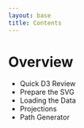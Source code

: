 ```yaml
---
layout: base
title: Contents
---
```


# Overview


- Quick D3 Review
- Prepare the SVG
- Loading the Data
- Projections
- Path Generator
